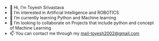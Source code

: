 - 👋 Hi, I’m Toyesh Srivastava
- 👀 I’m interested in Artificial Intelligence and ROBOTICS
- 🌱 I’m currently learning Python and Machine learning
- 💞️ I’m looking to collaborate on Projects that include python and concept of Machine Learning
- 📫 You can contact me through my mail-toyesh2002@gmail.com

<!---
Toyesh002/Toyesh002 is a ✨ special ✨ repository because its `README.md` (this file) appears on your GitHub profile.
You can click the Preview link to take a look at your changes.
--->
